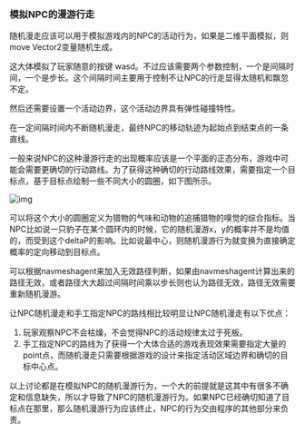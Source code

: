### 模拟NPC的漫游行走

随机漫走应该可以用于模拟游戏内的NPC的活动行为，如果是二维平面模拟，则move Vector2变量随机生成。

这大体模拟了玩家随意的按键 wasd。不过应该需要两个参数控制，一个是间隔时间，一个是步长。这个间隔时间主要用于控制不让NPC的行走显得太随机和飘忽不定。

然后还需要设置一个活动边界，这个活动边界具有弹性碰撞特性。

在一定间隔时间内不断随机漫走，最终NPC的移动轨迹为起始点到结束点的一条直线。

一般来说NPC的这种漫游行走的出现概率应该是一个平面的正态分布，游戏中可能会需要更确切的行动路线。为了获得这种确切的行动路线效果，需要指定一个目标点，基于目标点绘制一些不同大小的圆圈，如下图所示。

![img]({static}/images/2021/random_walk_find_target.png)

可以将这个大小的圆圈定义为猎物的气味和动物的追捕猎物的嗅觉的综合指标。当NPC比如说一只豹子在某个圆环内的时候，它的随机漫游x，y的概率并不是均值的，而受到这个deltaP的影响。比如说最中心，则随机漫游行为就变换为直接确定概率的定向移动到目标点。

可以根据navmeshagent来加入无效路径判断，如果由navmeshagent计算出来的路径无效，或者路径大大超过间隔时间乘以步长则也认为路径无效，路径无效需要重新随机漫游。

让NPC随机漫走和手工指定NPC的路线相比较明显让NPC随机漫走有以下优点：

1. 玩家观察NPC不会枯燥，不会觉得NPC的活动规律太过于死板。
2. 手工指定NPC的路线为了获得一个大体合适的游戏表现效果需要指定大量的point点，而随机漫走只需要根据游戏的设计来指定活动区域边界和确切的目标中心点。



以上讨论都是在模拟NPC的随机漫游行为，一个大的前提就是这其中有很多不确定和信息缺失，所以才导致了NPC的随机漫游行为。如果NPC已经确切知道了目标点在那里，那么随机漫游行为应该终止，NPC的行为交由程序的其他部分来负责。
